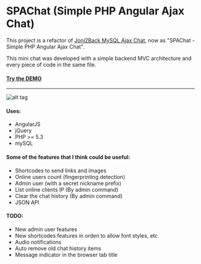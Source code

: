 SPAChat (Simple PHP Angular Ajax Chat)
=======

This project is a refactor of [Joni2Back MySQL Ajax Chat](http://sourceforge.net/projects/joni2back-chat/),
now as "SPAChat - Simple PHP Angular Ajax Chat".

This mini chat was developed with a simple backend MVC architecture and every piece of code in the same file.

#### [Try the DEMO](http://zendelsolutions.com/zendel/projects/spachat)
-----
![alt tag](https://raw.githubusercontent.com/joni2back/spachat/master/spachat.png)

#### Uses:
* AngularJS
* jQuery
* PHP >= 5.3
* mySQL

#### Some of the features that I think could be useful:

* Shortcodes to send links and images
* Online users count (fingerprinting detection)
* Admin user (with a secret nickname prefix)
* List online clients IP (By admin command)
* Clear the chat history (By admin command)
* JSON API

#### TODO:

* New admin user features
* New shortcodes features in orden to allow font styles, etc
* Audio notifications
* Auto remove old chat history items
* Message indicator in the browser tab title
